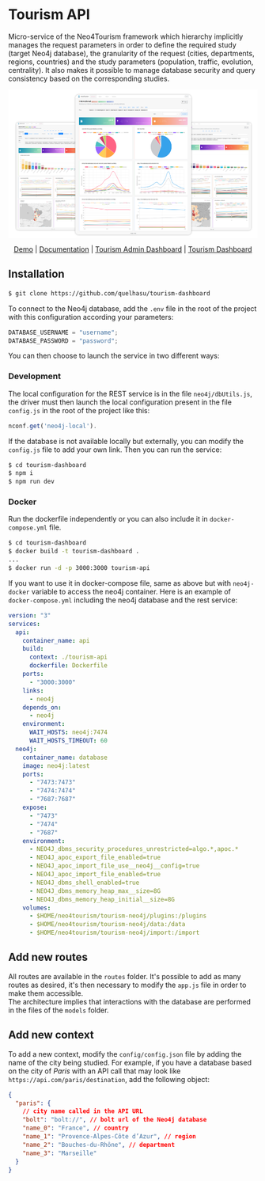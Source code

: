 # Tourism API

Micro-service of the Neo4Tourism framework which hierarchy implicitly manages the request parameters in order to define the required study (target Neo4j database), the granularity of the request (cities, departments, regions, countries) and the study parameters (population, traffic, evolution, centrality). It also makes it possible to manage database security and query consistency based on the corresponding studies.

<p align="center">
<img src="static/img/dashboard-panels-next.png" align="center" height=300>
</p>

<p align="center">
  <a href="https://bm.dvrc.fr/">Demo</a> | 
  <a href="https://quelhasu.github.io/tourism-api/">Documentation</a> | 
  <a href="https://github.com/quelhasu/tourism-admin">Tourism Admin Dashboard</a> |
  <a href="https://github.com/quelhasu/tourism-dashboard">Tourism Dashboard</a>
</p>

## Installation

```bash
$ git clone https://github.com/quelhasu/tourism-dashboard
```

To connect to the Neo4j database, add the `.env` file in the root of the project with this configuration according your parameters:

```js
DATABASE_USERNAME = "username";
DATABASE_PASSWORD = "password";
```

You can then choose to launch the service in two different ways:

### Development

The local configuration for the REST service is in the file `neo4j/dbUtils.js`, the driver must then launch the local configuration present in the file `config.js` in the root of the project like this:

```js
nconf.get('neo4j-local').
```

If the database is not available locally but externally, you can modify the `config.js` file to add your own link. Then you can run the service:

```bash
$ cd tourism-dashboard
$ npm i
$ npm run dev
```

### Docker

Run the dockerfile independently or you can also include it in `docker-compose.yml` file.

```bash
$ cd tourism-dashboard
$ docker build -t tourism-dashboard .
...
$ docker run -d -p 3000:3000 tourism-api
```

If you want to use it in docker-compose file, same as above but with `neo4j-docker` variable to access the neo4j container. Here is an example of `docker-compose.yml` including the neo4j database and the rest service:

```yml
version: "3"
services:
  api:
    container_name: api
    build:
      context: ./tourism-api
      dockerfile: Dockerfile
    ports:
      - "3000:3000"
    links:
      - neo4j
    depends_on:
      - neo4j
    environment:
      WAIT_HOSTS: neo4j:7474
      WAIT_HOSTS_TIMEOUT: 60
  neo4j:
    container_name: database
    image: neo4j:latest
    ports:
      - "7473:7473"
      - "7474:7474"
      - "7687:7687"
    expose:
      - "7473"
      - "7474"
      - "7687"
    environment:
      - NEO4J_dbms_security_procedures_unrestricted=algo.*,apoc.*
      - NEO4J_apoc_export_file_enabled=true
      - NEO4J_apoc_import_file_use__neo4j__config=true
      - NEO4J_apoc_import_file_enabled=true
      - NEO4J_dbms_shell_enabled=true
      - NEO4J_dbms_memory_heap_max__size=8G
      - NEO4J_dbms_memory_heap_initial__size=8G
    volumes:
      - $HOME/neo4tourism/tourism-neo4j/plugins:/plugins
      - $HOME/neo4tourism/tourism-neo4j/data:/data
      - $HOME/neo4tourism/tourism-neo4j/import:/import
```

## Add new routes

All routes are available in the `routes` folder. It's possible to add as many routes as desired, it's then necessary to modify the `app.js` file in order to make them accessible.  
The architecture implies that interactions with the database are performed in the files of the `models` folder.

## Add new context

To add a new context, modify the `config/config.json` file by adding the name of the city being studied. For example, if you have a database based on the city of _Paris_ with an API call that may look like `https://api.com/paris/destination`, add the following object:

```json
{
  "paris": {
    // city name called in the API URL
    "bolt": "bolt://", // bolt url of the Neo4j database
    "name_0": "France", // country
    "name_1": "Provence-Alpes-Côte d’Azur", // region
    "name_2": "Bouches-du-Rhône", // department
    "name_3": "Marseille"
  }
}
```
